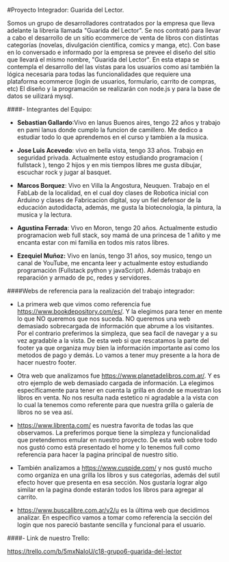 #Proyecto Integrador: Guarida del Lector.

Somos un grupo de desarrolladores contratados por la empresa que lleva adelante la librería llamada "Guarida del Lector". Se nos contrató para llevar a cabo el desarrollo de un sitio ecommerce de venta de libros con distintas categorías (novelas, divulgación científica, comics y manga, etc). 
Con base en lo conversado e informado por la empresa se prevee el diseño del sitio que llevará el mismo nombre, "Guarida del Lector". En esta etapa se contempla el desarrollo del las vistas para los usuarios como así también la lógica necesaria para todas las funcionalidades que requiere una plataforma ecommerce (login de usuarios, formulario, carrito de compras, etc)
El diseño y la programación se realizarán con node.js y para la base de datos se uilizará mysql. 


####- Integrantes del Equipo:

- **Sebastian Gallardo**:Vivo en lanus Buenos aires, tengo 22 años y trabajo en pami lanus donde cumplo la funcion de camillero. Me dedico a estudiar todo lo que aprendemos en el curso y tambien a la musica.

- **Jose Luis Acevedo**: vivo en bella vista, tengo 33 años. Trabajo en seguridad privada. 
Actualmente estoy estudiando programacion ( fullstack ), tengo 2 hijos y en mis tiempos libres me gusta dibujar, escuchar rock y jugar al basquet.

- **Marcos Borquez**: Vivo en Villa la Angostura, Neuquen. Trabajo en el FabLab de la localidad, en el cual doy clases de Robotica inicial con Arduino y clases de Fabricacion digital, soy un fiel defensor de la educación autodidacta, además, me gusta la biotecnología, la pintura, la musica y la lectura.

- **Agustina Ferrada**: Vivo en Moron, tengo 20 años. Actualmente estudio programacion web full stack, soy mamá de una princesa de 1 añito y me encanta estar con mi familia en todos mis ratos libres.

- **Ezequiel Muñoz:** Vivo en lanús, tengo 31 años, soy musico, tengo un canal de YouTube, me encanta leer y actualmente estoy estudiando programación (Fullstack python y javaScript). Además trabajo en reparación y armado de pc, redes y servidores.

####Webs de referencia para la realización del trabajo integrador:

- La primera web que vimos como referencia fue https://www.bookdepository.com/es/. Y la elegimos para tener en mente lo que NO queremos que nos suceda. NO queremos una web demasiado sobrecargada de información que abrume a los visitantes. Por el contrario preferimos la simpleza, que sea facil de navegar y a su vez agradable a la vista. De esta web si que rescatamos la parte del footer ya que organiza muy bien la información importante así como los metodos de pago y demás. Lo vamos a tener muy presente a la hora de hacer nuestro footer. 

- Otra web que analizamos fue https://www.planetadelibros.com.ar/. Y es otro ejemplo de web demasiado cargada de información. La elegimos específicamente para tener en cuenta la grilla en donde se muestran los libros en venta. No nos resulta nada estetico ni agradable a la vista con lo cual  la tenemos como referente para que nuestra grilla o galería de libros no se vea así.  

- https://www.librenta.com/ es nuestra favorita de todas las que observamos. La preferimos porque tiene la simpleza y funcionalidad que pretendemos emular en nuestro proyecto. De esta web sobre todo nos gustó como está presentado el home y lo tenemos full como referencia para hacer la pagina principal de nuestro sitio. 

- También analizamos a https://www.cuspide.com/ y nos gustó mucho como organiza en una grilla los libros y sus categorías, además del sutil efecto hover que presenta en esa sección. Nos gustaría lograr algo similar  en la pagina donde estarán todos los libros para agregar al carrito. 

- https://www.buscalibre.com.ar/v2/u es la última web que decidimos analizar. En específico vamos a tomar como referencia la sección del login que nos pareció bastante sencilla y funcional para el usuario. 

####- Link de nuestro Trello:

https://trello.com/b/5mxNaIoU/c18-grupo6-guarida-del-lector
